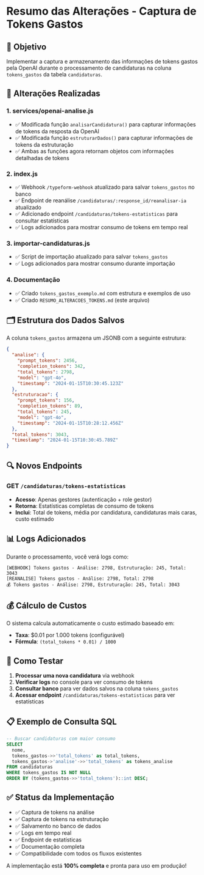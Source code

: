 # Resumo das Alterações - Captura de Tokens Gastos

## 🎯 Objetivo
Implementar a captura e armazenamento das informações de tokens gastos pela OpenAI durante o processamento de candidaturas na coluna `tokens_gastos` da tabela `candidaturas`.

## 📝 Alterações Realizadas

### 1. **services/openai-analise.js**
- ✅ Modificada função `analisarCandidatura()` para capturar informações de tokens da resposta da OpenAI
- ✅ Modificada função `estruturarDados()` para capturar informações de tokens da estruturação
- ✅ Ambas as funções agora retornam objetos com informações detalhadas de tokens

### 2. **index.js**
- ✅ Webhook `/typeform-webhook` atualizado para salvar `tokens_gastos` no banco
- ✅ Endpoint de reanálise `/candidaturas/:response_id/reanalisar-ia` atualizado
- ✅ Adicionado endpoint `/candidaturas/tokens-estatisticas` para consultar estatísticas
- ✅ Logs adicionados para mostrar consumo de tokens em tempo real

### 3. **importar-candidaturas.js**
- ✅ Script de importação atualizado para salvar `tokens_gastos`
- ✅ Logs adicionados para mostrar consumo durante importação

### 4. **Documentação**
- ✅ Criado `tokens_gastos_exemplo.md` com estrutura e exemplos de uso
- ✅ Criado `RESUMO_ALTERACOES_TOKENS.md` (este arquivo)

## 🗂️ Estrutura dos Dados Salvos

A coluna `tokens_gastos` armazena um JSONB com a seguinte estrutura:

```json
{
  "analise": {
    "prompt_tokens": 2456,
    "completion_tokens": 342,
    "total_tokens": 2798,
    "model": "gpt-4o",
    "timestamp": "2024-01-15T10:30:45.123Z"
  },
  "estruturacao": {
    "prompt_tokens": 156,
    "completion_tokens": 89,
    "total_tokens": 245,
    "model": "gpt-4o",
    "timestamp": "2024-01-15T10:28:12.456Z"
  },
  "total_tokens": 3043,
  "timestamp": "2024-01-15T10:30:45.789Z"
}
```

## 🔍 Novos Endpoints

### GET `/candidaturas/tokens-estatisticas`
- **Acesso**: Apenas gestores (autenticação + role gestor)
- **Retorna**: Estatísticas completas de consumo de tokens
- **Inclui**: Total de tokens, média por candidatura, candidaturas mais caras, custo estimado

## 📊 Logs Adicionados

Durante o processamento, você verá logs como:
```
[WEBHOOK] Tokens gastos - Análise: 2798, Estruturação: 245, Total: 3043
[REANALISE] Tokens gastos - Análise: 2798, Total: 2798
💰 Tokens gastos - Análise: 2798, Estruturação: 245, Total: 3043
```

## 💰 Cálculo de Custos

O sistema calcula automaticamente o custo estimado baseado em:
- **Taxa**: $0.01 por 1.000 tokens (configurável)
- **Fórmula**: `(total_tokens * 0.01) / 1000`

## 🚀 Como Testar

1. **Processar uma nova candidatura** via webhook
2. **Verificar logs** no console para ver consumo de tokens
3. **Consultar banco** para ver dados salvos na coluna `tokens_gastos`
4. **Acessar endpoint** `/candidaturas/tokens-estatisticas` para ver estatísticas

## 📋 Exemplo de Consulta SQL

```sql
-- Buscar candidaturas com maior consumo
SELECT 
  nome,
  tokens_gastos->>'total_tokens' as total_tokens,
  tokens_gastos->'analise'->>'total_tokens' as tokens_analise
FROM candidaturas 
WHERE tokens_gastos IS NOT NULL
ORDER BY (tokens_gastos->>'total_tokens')::int DESC;
```

## ✅ Status da Implementação

- ✅ Captura de tokens na análise
- ✅ Captura de tokens na estruturação
- ✅ Salvamento no banco de dados
- ✅ Logs em tempo real
- ✅ Endpoint de estatísticas
- ✅ Documentação completa
- ✅ Compatibilidade com todos os fluxos existentes

A implementação está **100% completa** e pronta para uso em produção! 